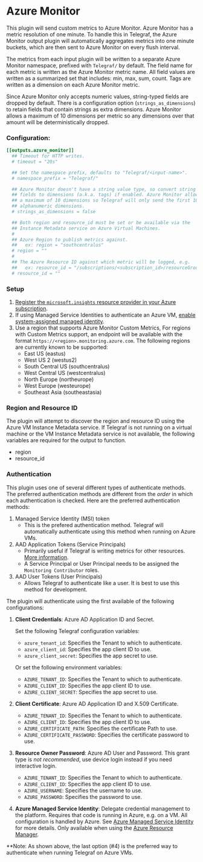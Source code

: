 # Azure Monitor

This plugin will send custom metrics to Azure Monitor. Azure Monitor has a
metric resolution of one minute. To handle this in Telegraf, the Azure Monitor
output plugin will automatically aggregates metrics into one minute buckets,
which are then sent to Azure Monitor on every flush interval.

The metrics from each input plugin will be written to a separate Azure Monitor
namespace, prefixed with `Telegraf/` by default. The field name for each
metric is written as the Azure Monitor metric name. All field values are
written as a summarized set that includes: min, max, sum, count. Tags are
written as a dimension on each Azure Monitor metric.

Since Azure Monitor only accepts numeric values, string-typed fields are
dropped by default. There is a configuration option (`strings_as_dimensions`)
to retain fields that contain strings as extra dimensions. Azure Monitor
allows a maximum of 10 dimensions per metric so any dimensions over that
amount will be deterministically dropped.

### Configuration:

```toml
[[outputs.azure_monitor]]
  ## Timeout for HTTP writes.
  # timeout = "20s"

  ## Set the namespace prefix, defaults to "Telegraf/<input-name>".
  # namespace_prefix = "Telegraf/"

  ## Azure Monitor doesn't have a string value type, so convert string
  ## fields to dimensions (a.k.a. tags) if enabled. Azure Monitor allows
  ## a maximum of 10 dimensions so Telegraf will only send the first 10
  ## alphanumeric dimensions.
  # strings_as_dimensions = false

  ## Both region and resource_id must be set or be available via the
  ## Instance Metadata service on Azure Virtual Machines.
  #
  ## Azure Region to publish metrics against.
  ##   ex: region = "southcentralus"
  # region = ""
  #
  ## The Azure Resource ID against which metric will be logged, e.g.
  ##   ex: resource_id = "/subscriptions/<subscription_id>/resourceGroups/<resource_group>/providers/Microsoft.Compute/virtualMachines/<vm_name>"
  # resource_id = ""
```

### Setup

1. [Register the `microsoft.insights` resource provider in your Azure subscription][resource provider].
2. If using Managed Service Identities to authenticate an Azure VM,
   [enable system-assigned managed identity][enable msi].
2. Use a region that supports Azure Monitor Custom Metrics,
   For regions with Custom Metrics support, an endpoint will be available with
   the format `https://<region>.monitoring.azure.com`. The following regions
   are currently known to be supported:
    - East US (eastus)
    - West US 2 (westus2)
    - South Central US (southcentralus)
    - West Central US (westcentralus)
    - North Europe (northeurope)
    - West Europe (westeurope)
    - Southeast Asia (southeastasia)

[resource provider]: https://docs.microsoft.com/en-us/azure/azure-resource-manager/resource-manager-supported-services
[enable msi]: https://docs.microsoft.com/en-us/azure/active-directory/managed-service-identity/qs-configure-portal-windows-vm

### Region and Resource ID

The plugin will attempt to discover the region and resource ID using the Azure
VM Instance Metadata service. If Telegraf is not running on a virtual machine
or the VM Instance Metadata service is not available, the following variables
are required for the output to function.

* region
* resource_id

### Authentication

This plugin uses one of several different types of authenticate methods. The
preferred authentication methods are different from the *order* in which each
authentication is checked. Here are the preferred authentication methods:

1. Managed Service Identity (MSI) token
    - This is the prefered authentication method. Telegraf will automatically
      authenticate using this method when running on Azure VMs.
2. AAD Application Tokens (Service Principals)
    - Primarily useful if Telegraf is writing metrics for other resources.
      [More information][principal].
    - A Service Principal or User Principal needs to be assigned the `Monitoring
      Contributor` roles.
3. AAD User Tokens (User Principals)
    - Allows Telegraf to authenticate like a user. It is best to use this method
      for development.

[principal]: https://docs.microsoft.com/en-us/azure/active-directory/develop/active-directory-application-objects

The plugin will authenticate using the first available of the
following configurations:

1. **Client Credentials**: Azure AD Application ID and Secret.

    Set the following Telegraf configuration variables:

    - `azure_tenant_id`: Specifies the Tenant to which to authenticate.
    - `azure_client_id`: Specifies the app client ID to use.
    - `azure_client_secret`: Specifies the app secret to use.

    Or set the following environment variables:

    - `AZURE_TENANT_ID`: Specifies the Tenant to which to authenticate.
    - `AZURE_CLIENT_ID`: Specifies the app client ID to use.
    - `AZURE_CLIENT_SECRET`: Specifies the app secret to use.

2. **Client Certificate**: Azure AD Application ID and X.509 Certificate.

    - `AZURE_TENANT_ID`: Specifies the Tenant to which to authenticate.
    - `AZURE_CLIENT_ID`: Specifies the app client ID to use.
    - `AZURE_CERTIFICATE_PATH`: Specifies the certificate Path to use.
    - `AZURE_CERTIFICATE_PASSWORD`: Specifies the certificate password to use.

3. **Resource Owner Password**: Azure AD User and Password. This grant type is
   *not recommended*, use device login instead if you need interactive login.

    - `AZURE_TENANT_ID`: Specifies the Tenant to which to authenticate.
    - `AZURE_CLIENT_ID`: Specifies the app client ID to use.
    - `AZURE_USERNAME`: Specifies the username to use.
    - `AZURE_PASSWORD`: Specifies the password to use.

4. **Azure Managed Service Identity**: Delegate credential management to the
   platform. Requires that code is running in Azure, e.g. on a VM. All
   configuration is handled by Azure. See [Azure Managed Service Identity][msi]
   for more details. Only available when using the [Azure Resource Manager][arm].

[msi]: https://docs.microsoft.com/en-us/azure/active-directory/msi-overview
[arm]: https://docs.microsoft.com/en-us/azure/azure-resource-manager/resource-group-overview

**Note: As shown above, the last option (#4) is the preferred way to
authenticate when running Telegraf on Azure VMs.
